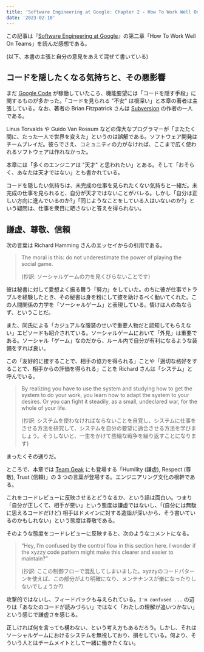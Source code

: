 ```yaml
---
title: 'Software Engineering at Google: Chapter 2 - How To Work Well On Teams'
date: '2023-02-10'
---
```


この記事は『[Software Engineering at Google](https://learning.oreilly.com/library/view/software-engineering-at/9781492082781/)』の第二章「How To Work Well On Teams」を読んだ感想である。

(以下、本書の主張と自分の意見をあえて混ぜて書いている)

## コードを隠したくなる気持ちと、その悪影響

まだ [Google Code](https://code.google.com/) が稼働していたころ、機能要望には「コードを隠す手段」に関するものが多かった。「コードを見られる "不安" は根深い」と本章の著者は主張している。なお、著者の Brian Fitzpatrick さんは [Subversion](https://subversion.apache.org/) の作者の一人である。

Linus Torvalds や Guido Van Rossum などの偉大なプログラマーが「またたく間に、たった一人で世界を変えた」というのは誤解である。ソフトウェア開発はチームプレイだ。彼らでさえ、コミュニティの力がなければ、ここまで広く使われるソフトウェアは作れなかった。

本章には「多くのエンジニアは "天才" と思われたい」とある。そして「おそらく、あなたは天才ではない」とも書かれている。

コードを隠したい気持ちは、未完成の仕事を見られたくない気持ちと一緒だ。未完成の仕事を見られると、自分が天才ではないことがバレる。しかし「自分は正しい方向に進んでいるのか?」「同じようなことをしている人はいないのか?」という疑問は、仕事を衆目に晒さないと答えを得られない。

## 謙虚、尊敬、信頼

次の言葉は Richard Hamming さんのエッセイからの引用である。

> The moral is this: do not underestimate the power of playing the social game.
> 
> (抄訳: ソーシャルゲームの力を見くびらないことです)

彼は秘書に対して愛想よく振る舞う「努力」をしていた。のちに彼が仕事でトラブルを経験したとき、その秘書は身を粉にして彼を助けるべく動いてくれた。この人間関係の力学を「ソーシャルゲーム」と表現している。情けは人の為ならず、ということだ。

また、同氏による「カジュアルな服装のせいで重要人物だと認知してもらえない」エピソードも紹介されている。ソーシャルゲームにおいて「外見」は重要である。ソーシャル「ゲーム」なのだから、ルール内で自分が有利になるような装備をすれば良い。

この「友好的に接することで、相手の協力を得られる」ことや「適切な格好をすることで、相手からの評価を得られる」ことを Richard さんは「システム」と呼んでいる。

> By realizing you have to use the system and studying how to get the system to do your work, you learn how to adapt the system to your desires. Or you can fight it steadily, as a small, undeclared war, for the whole of your life.
> 
> (抄訳: システムを使わなければならないことを自覚し、システムに仕事をさせる方法を研究して、システムを自分の要望に適合させる方法を学びましょう。そうしないと、一生をかけて些細な戦争を繰り返すことになります)

まったくその通りだ。

ところで、本章では [Team Geak](https://www.oreilly.co.jp/books/9784873116303/) にも登場する「Humility (謙虚), Respect (尊敬), Trust (信頼)」の 3 つの言葉が登場する。エンジニアリング文化の根幹である。

これをコードレビューに反映させるとどうなるか、という話は面白い。つまり「自分が正しくて、相手が悪い」という態度は謙虚ではないし、「(自分には無駄に思えるコードだけど) 相手はドメインに対する造詣が深いから、そう書いているのかもしれない」という態度は尊敬である。

そのような態度をコードレビューに反映すると、次のようなコメントになる。

> “Hey, I’m confused by the control flow in this section here. I wonder if the xyzzy code pattern might make this clearer and easier to maintain?”
> 
> (抄訳: ここの制御フローで混乱してしまいました。xyzzyのコードパターンを使えば、この部分がより明確になり、メンテナンスが楽になったりしないでしょうか?)

攻撃的ではないし、フィードバックも与えられている。`I'm confused ...` の辺りは「あなたのコードが読みづらい」ではなく「わたしの理解が追いつかない」という感じで謙虚さを感じる。

正しければ何を言っても構わない、という考え方もあるだろう。しかし、それはソーシャルゲームにおけるシステムを無視しており、損をしている。何より、そういう人とはチームメイトとして一緒に働きたくない。
